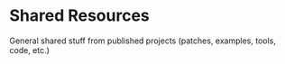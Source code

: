 # Shared Resources

General shared stuff from published projects (patches, examples, tools, code, etc.)
